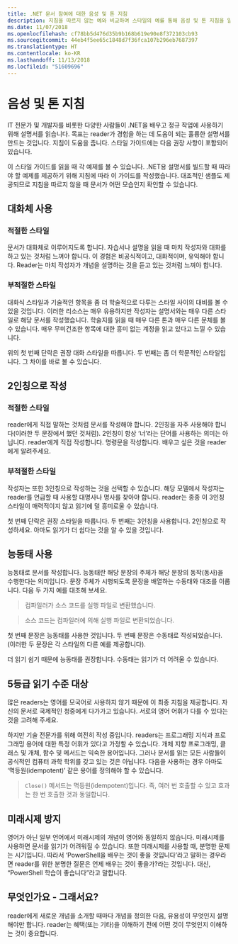 ```yaml
---
title: .NET 문서 참여에 대한 음성 및 톤 지침
description: 지침을 따르지 않는 예와 비교하여 스타일의 예를 통해 음성 및 톤 지침을 알아봅니다.
ms.date: 11/07/2018
ms.openlocfilehash: cf78bb5d476d35b9b168b619e90e8f372103cb93
ms.sourcegitcommit: 44eb4f5ee65c1848d7f36fca107b296eb7687397
ms.translationtype: HT
ms.contentlocale: ko-KR
ms.lasthandoff: 11/13/2018
ms.locfileid: "51609696"
---
```

# <a name="voice-and-tone-guidelines"></a>음성 및 톤 지침

IT 전문가 및 개발자를 비롯한 다양한 사람들이 .NET을 배우고 정규 작업에 사용하기 위해 설명서를 읽습니다. 목표는 reader가 경험을 하는 데 도움이 되는 훌륭한 설명서를 만드는 것입니다. 지침이 도움을 줍니다. 스타일 가이드에는 다음 권장 사항이 포함되어 있습니다.

이 스타일 가이드를 읽을 때 각 예제를 볼 수 있습니다. .NET용 설명서를 빌드할 때 따라야 할 예제를 제공하기 위해 지침에 따라 이 가이드를 작성했습니다. 대조적인 샘플도 제공되므로 지침을 따르지 않을 때 문서가 어떤 모습인지 확인할 수 있습니다.

## <a name="use-a-conversational-tone"></a>대화체 사용

### <a name="appropriate-style"></a>적절한 스타일

문서가 대화체로 이루어지도록 합니다. 자습서나 설명을 읽을 때 마치 작성자와 대화를 하고 있는 것처럼 느껴야 합니다. 이 경험은 비공식적이고, 대화적이며, 유익해야 합니다. Reader는 마치 작성자가 개념을 설명하는 것을 듣고 있는 것처럼 느껴야 합니다.

### <a name="inappropriate-style"></a>부적절한 스타일

대화식 스타일과 기술적인 항목을 좀 더 학술적으로 다루는 스타일 사이의 대비를 볼 수 있을 것입니다. 이러한 리소스는 매우 유용하지만 작성자는 설명서와는 매우 다른 스타일로 해당 문서를 작성했습니다. 학술지를 읽을 때 매우 다른 톤과 매우 다른 문체를 볼 수 있습니다. 매우 무미건조한 항목에 대한 흥미 없는 계정을 읽고 있다고 느낄 수 있습니다.  

위의 첫 번째 단락은 권장 대화 스타일을 따릅니다. 두 번째는 좀 더 학문적인 스타일입니다. 그 차이를 바로 볼 수 있습니다. 

## <a name="write-in-second-person"></a>2인칭으로 작성

### <a name="appropriate-style"></a>적절한 스타일

reader에게 직접 말하는 것처럼 문서를 작성해야 합니다. 2인칭을 자주 사용해야 합니다(이러한 두 문장에서 했던 것처럼). 2인칭이 항상 ‘너’라는 단어를 사용하는 의미는 아닙니다. reader에게 직접 작성합니다. 명령문을 작성합니다. 배우고 싶은 것을 reader에게 알려주세요.

### <a name="inappropriate-style"></a>부적절한 스타일

작성자는 또한 3인칭으로 작성하는 것을 선택할 수 있습니다. 해당 모델에서 작성자는 reader를 언급할 때 사용할 대명사나 명사를 찾아야 합니다. reader는 종종 이 3인칭 스타일이 매력적이지 않고 읽기에 덜 흥미로울 수 있습니다.

첫 번째 단락은 권장 스타일을 따릅니다. 두 번째는 3인칭을 사용합니다. 2인칭으로 작성하세요. 아마도 읽기가 더 쉽다는 것을 알 수 있을 것입니다.

## <a name="use-active-voice"></a>능동태 사용

능동태로 문서를 작성합니다. 능동태란 해당 문장의 주체가 해당 문장의 동작(동사)을 수행한다는 의미입니다. 문장 주체가 시행되도록 문장을 배열하는 수동태와 대조를 이룹니다. 다음 두 가지 예를 대조해 보세요.

>컴파일러가 소스 코드를 실행 파일로 변환했습니다.

>소스 코드는 컴파일러에 의해 실행 파일로 변환되었습니다.

첫 번째 문장은 능동태를 사용한 것입니다. 두 번째 문장은 수동태로 작성되었습니다. (이러한 두 문장은 각 스타일의 다른 예를 제공합니다).

더 읽기 쉽기 때문에 능동태를 권장합니다. 수동태는 읽기가 더 어려울 수 있습니다.

## <a name="target-a-fifth-grade-reading-level"></a>5등급 읽기 수준 대상

많은 readers는 영어를 모국어로 사용하지 않기 때문에 이 최종 지침을 제공합니다. 자신의 문서로 국제적인 청중에게 다가가고 있습니다. 서로의 영어 어휘가 다를 수 있다는 것을 고려해 주세요.

하지만 기술 전문가를 위해 여전히 작성 중입니다. readers는 프로그래밍 지식과 프로그래밍 용어에 대한 특정 어휘가 있다고 가정할 수 있습니다. 개체 지향 프로그래밍, 클래스 및 개체, 함수 및 메서드는 익숙한 용어입니다. 그러나 문서를 읽는 모든 사람들이 공식적인 컴퓨터 과학 학위를 갖고 있는 것은 아닙니다. 다음을 사용하는 경우 아마도 ‘멱등원(idempotent)’ 같은 용어를 정의해야 할 수 있습니다.

>`Close()` 메서드는 멱등원(idempotent)입니다. 즉, 여러 번 호출할 수 있고 효과는 한 번 호출한 것과 동일합니다.

## <a name="avoid-future-tense"></a>미래시제 방지

영어가 아닌 일부 언어에서 미래시제의 개념이 영어와 동일하지 않습니다. 미래시제를 사용하면 문서를 읽기가 어려워질 수 있습니다. 또한 미래시제를 사용할 때, 분명한 문제는 시기입니다. 따라서 ‘PowerShell을 배우는 것이 좋을 것입니다’라고 말하는 경우라면 reader를 위한 분명한 질문은 언제 배우는 것이 좋을가?라는 것입니다. 대신, “PowerShell 학습이 좋습니다”라고 말합니다.

## <a name="what-is-it---so-what"></a>무엇인가요 - 그래서요?

reader에게 새로운 개념을 소개할 때마다 개념을 정의한 다음, 유용성이 무엇인지 설명해야만 합니다. reader는 혜택(또는 기타)을 이해하기 전에 어떤 것이 무엇인지 이해하는 것이 중요합니다.
